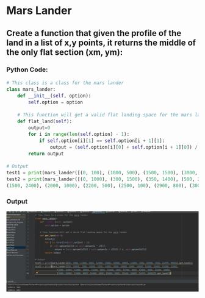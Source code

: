 # Mars Lander 
## Create a function that given the profile of the land in a list of x,y points, it returns the middle of the only flat section (xm, ym):


### Python Code:

```.py
# This class is a class for the mars lander
class mars_lander:
    def __init__(self, option):
        self.option = option

    # This function will get a valid flat landing space for the mars lander
    def flat_land(self):
        output=0
        for i in range(len(self.option) - 1):
            if self.option[i][1] == self.option[i + 1][1]:
                output = (self.option[i][0] + self.option[i + 1][0]) / 2, self.option[i][1]
        return output
    
# Output
test1 = print(mars_lander([(0, 100), (1000, 500), (1500, 1500), (3000, 1000), (4000, 150), (5500, 150), (6999, 800)]).flat_land())
test2 = print(mars_lander([(0, 1000), (300, 1500), (350, 1400), (500, 2000), (800, 1800), (1000, 2500), (1200, 2100),
(1500, 2400), (2000, 1000), (2200, 500), (2500, 100), (2900, 800), (3000, 500), (3200, 1000),(3500, 2000), (3800, 800), (4000, 200), (5000, 200), (5500, 1500), (6999, 2800)]).flat_land())
```

### Output

![](quiz48out.png)
